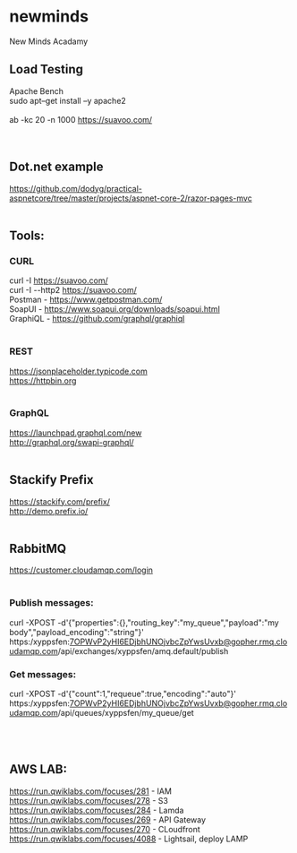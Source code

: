 # newminds
New Minds Acadamy

## Load Testing
Apache Bench <br>
sudo apt–get install –y apache2<br>
<br>
ab -kc 20 -n 1000 https://suavoo.com/ <br>
<br>
<br>
## Dot.net example
https://github.com/dodyg/practical-aspnetcore/tree/master/projects/aspnet-core-2/razor-pages-mvc <br>
<br>
## Tools:
### CURL <br>
curl -I https://suavoo.com/ <br>
curl -I --http2 https://suavoo.com/ <br>
Postman - https://www.getpostman.com/ <br>
SoapUI - https://www.soapui.org/downloads/soapui.html <br>
GraphiQL - https://github.com/graphql/graphiql <br>
 <br>
### REST
https://jsonplaceholder.typicode.com <br>
https://httpbin.org <br>
 <br>
### GraphQL <br>
https://launchpad.graphql.com/new <br>
http://graphql.org/swapi-graphql/ <br>
 <br>
## Stackify Prefix
https://stackify.com/prefix/ <br>
http://demo.prefix.io/ <br>
 <br>
## RabbitMQ
https://customer.cloudamqp.com/login <br>
 <br>
### Publish messages:
curl -XPOST -d'{"properties":{},"routing_key":"my_queue","payload":"my body","payload_encoding":"string"}' https:/xyppsfen:7OPWvP2yHI6EDjbhUNOjvbcZpYwsUvxb@gopher.rmq.cloudamqp.com/api/exchanges/xyppsfen/amq.default/publish
 <br>
### Get messages:
curl -XPOST -d'{"count":1,"requeue":true,"encoding":"auto"}' https:/xyppsfen:7OPWvP2yHI6EDjbhUNOjvbcZpYwsUvxb@gopher.rmq.cloudamqp.com/api/queues/xyppsfen/my_queue/get <br>
 <br>
 <br>
 <br>
## AWS LAB:
https://run.qwiklabs.com/focuses/281  - IAM <br>
https://run.qwiklabs.com/focuses/278  - S3 <br>
https://run.qwiklabs.com/focuses/284  - Lamda <br>
https://run.qwiklabs.com/focuses/269  - API Gateway <br>
https://run.qwiklabs.com/focuses/270  - CLoudfront <br>
https://run.qwiklabs.com/focuses/4088 - Lightsail, deploy LAMP <br>


